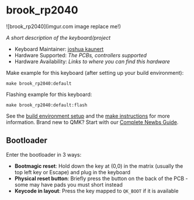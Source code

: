 # brook_rp2040

![brook_rp2040](imgur.com image replace me!)

*A short description of the keyboard/project*

* Keyboard Maintainer: [joshua kaunert](https://github.com/jkaunert)
* Hardware Supported: *The PCBs, controllers supported*
* Hardware Availability: *Links to where you can find this hardware*

Make example for this keyboard (after setting up your build environment):

    make brook_rp2040:default

Flashing example for this keyboard:

    make brook_rp2040:default:flash

See the [build environment setup](https://docs.qmk.fm/#/getting_started_build_tools) and the [make instructions](https://docs.qmk.fm/#/getting_started_make_guide) for more information. Brand new to QMK? Start with our [Complete Newbs Guide](https://docs.qmk.fm/#/newbs).

## Bootloader

Enter the bootloader in 3 ways:

* **Bootmagic reset**: Hold down the key at (0,0) in the matrix (usually the top left key or Escape) and plug in the keyboard
* **Physical reset button**: Briefly press the button on the back of the PCB - some may have pads you must short instead
* **Keycode in layout**: Press the key mapped to `QK_BOOT` if it is available
